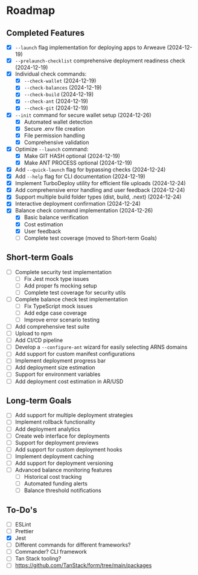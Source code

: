 # Roadmap

## Completed Features
- [x] `--launch` flag implementation for deploying apps to Arweave (2024-12-19)
- [x] `--prelaunch-checklist` comprehensive deployment readiness check (2024-12-19)
- [x] Individual check commands:
  - [x] `--check-wallet` (2024-12-19)
  - [x] `--check-balances` (2024-12-19)
  - [x] `--check-build` (2024-12-19)
  - [x] `--check-ant` (2024-12-19)
  - [x] `--check-git` (2024-12-19)
- [x] `--init` command for secure wallet setup (2024-12-26)
  - [x] Automated wallet detection
  - [x] Secure .env file creation
  - [x] File permission handling
  - [x] Comprehensive validation
- [x] Optimize `--launch` command:
  - [x] Make GIT HASH optional (2024-12-19)
  - [x] Make ANT PROCESS optional (2024-12-19)
- [x] Add `--quick-launch` flag for bypassing checks (2024-12-24)
- [x] Add `--help` flag for CLI documentation (2024-12-19)
- [x] Implement TurboDeploy utility for efficient file uploads (2024-12-24)
- [x] Add comprehensive error handling and user feedback (2024-12-24)
- [x] Support multiple build folder types (dist, build, .next) (2024-12-24)
- [x] Interactive deployment confirmation (2024-12-24)
- [x] Balance check command implementation (2024-12-26)
  - [x] Basic balance verification
  - [x] Cost estimation
  - [x] User feedback
  - [ ] Complete test coverage (moved to Short-term Goals)

## Short-term Goals
- [ ] Complete security test implementation
  - [ ] Fix Jest mock type issues
  - [ ] Add proper fs mocking setup
  - [ ] Complete test coverage for security utils
- [ ] Complete balance check test implementation
  - [ ] Fix TypeScript mock issues
  - [ ] Add edge case coverage
  - [ ] Improve error scenario testing
- [ ] Add comprehensive test suite
- [ ] Upload to npm
- [ ] Add CI/CD pipeline
- [ ] Develop a `--configure-ant` wizard for easily selecting ARNS domains
- [ ] Add support for custom manifest configurations
- [ ] Implement deployment progress bar
- [ ] Add deployment size estimation
- [ ] Support for environment variables
- [ ] Add deployment cost estimation in AR/USD

## Long-term Goals
- [ ] Add support for multiple deployment strategies
- [ ] Implement rollback functionality
- [ ] Add deployment analytics
- [ ] Create web interface for deployments
- [ ] Support for deployment previews
- [ ] Add support for custom deployment hooks
- [ ] Implement deployment caching
- [ ] Add support for deployment versioning
- [ ] Advanced balance monitoring features
  - [ ] Historical cost tracking
  - [ ] Automated funding alerts
  - [ ] Balance threshold notifications

## To-Do's
- [ ] ESLint
- [ ] Prettier
- [x] Jest
- [ ] Different commands for different frameworks?
- [ ] Commander? CLI framework
- [ ] Tan Stack tooling?
- [ ] https://github.com/TanStack/form/tree/main/packages

